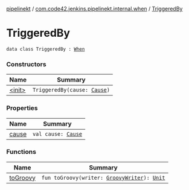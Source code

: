 [pipelinekt](../../index.md) / [com.code42.jenkins.pipelinekt.internal.when](../index.md) / [TriggeredBy](./index.md)

# TriggeredBy

`data class TriggeredBy : `[`When`](../../com.code42.jenkins.pipelinekt.core/-when.md)

### Constructors

| Name | Summary |
|---|---|
| [&lt;init&gt;](-init-.md) | `TriggeredBy(cause: `[`Cause`](../../com.code42.jenkins.pipelinekt.core/-cause/index.md)`)` |

### Properties

| Name | Summary |
|---|---|
| [cause](cause.md) | `val cause: `[`Cause`](../../com.code42.jenkins.pipelinekt.core/-cause/index.md) |

### Functions

| Name | Summary |
|---|---|
| [toGroovy](to-groovy.md) | `fun toGroovy(writer: `[`GroovyWriter`](../../com.code42.jenkins.pipelinekt.core.writer/-groovy-writer/index.md)`): `[`Unit`](https://kotlinlang.org/api/latest/jvm/stdlib/kotlin/-unit/index.html) |
